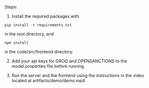 Steps: 
1. Install the required packages with 
```
pip install -r requirements.txt
```
in the root directory, and

```
npm install
```
in the code/src/frontend directory.

2. Add your api keys for GROQ and OPENSANCTIONS to the model.properties file before running.

3. Run the server and the frontend using the instructions in the video located at artifacts/demo/demo.mp4
